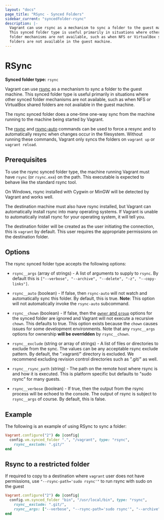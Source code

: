 ```yaml
---
layout: "docs"
page_title: "RSync - Synced Folders"
sidebar_current: "syncedfolder-rsync"
description: |-
  Vagrant can use rsync as a mechanism to sync a folder to the guest machine.
  This synced folder type is useful primarily in situations where other synced
  folder mechanisms are not available, such as when NFS or VirtualBox shared
  folders are not available in the guest machine.
---
```


# RSync

**Synced folder type:** `rsync`

Vagrant can use [rsync](https://en.wikipedia.org/wiki/Rsync) as a mechanism
to sync a folder to the guest machine. This synced folder type is useful
primarily in situations where other synced folder mechanisms are not available,
such as when NFS or VirtualBox shared folders are not available in the guest
machine.

The rsync synced folder does a one-time one-way sync from the machine running
to the machine being started by Vagrant.

The [rsync](/docs/cli/rsync.html) and [rsync-auto](/docs/cli/rsync-auto.html)
commands can be used to force a resync and to automatically resync when
changes occur in the filesystem. Without running these commands, Vagrant
only syncs the folders on `vagrant up` or `vagrant reload`.

## Prerequisites

To use the rsync synced folder type, the machine running Vagrant must have
`rsync` (or `rsync.exe`) on the path. This executable is expected to behave
like the standard rsync tool.

On Windows, rsync installed with Cygwin or MinGW will be detected by
Vagrant and works well.

The destination machine must also have rsync installed, but Vagrant
can automatically install rsync into many operating systems. If Vagrant
is unable to automatically install rsync for your operating system,
it will tell you.

The destination folder will be created as the user initiating the connection,
this is `vagrant` by default. This user requires the appropriate permissions on
the destination folder.

## Options

The rsync synced folder type accepts the following options:

* `rsync__args` (array of strings) - A list of arguments to supply
  to `rsync`. By default this is `["--verbose", "--archive", "--delete", "-z", "--copy-links"]`.

* `rsync__auto` (boolean) - If false, then `rsync-auto` will not
  watch and automatically sync this folder. By default, this is true. __Note__: This
  option will not automatically invoke the `rsync-auto` subcommand.

* `rsync__chown` (boolean) - If false, then the
  [`owner` and `group`](/docs/synced-folders/basic_usage.html)
  options for the synced folder are ignored and Vagrant will not execute
  a recursive `chown`. This defaults to true. This option exists because
  the `chown` causes issues for some development environments. Note that
  any `rsync__args` options for ownership **will be overridden** by
  `rsync__chown`.

* `rsync__exclude` (string or array of strings) - A list of files or directories
  to exclude from the sync. The values can be any acceptable rsync exclude
  pattern. By default, the ".vagrant/" directory is excluded. We recommend
  excluding revision control directories such as ".git/" as well.

* `rsync__rsync_path` (string) - The path on the remote host where rsync
  is and how it is executed. This is platform specific but defaults to
  "sudo rsync" for many guests.

* `rsync__verbose` (boolean) - If true, then the output from the rsync
  process will be echoed to the console. The output of rsync is subject
  to `rsync__args` of course. By default, this is false.

## Example

The following is an example of using RSync to sync a folder:

```ruby
Vagrant.configure("2") do |config|
  config.vm.synced_folder ".", "/vagrant", type: "rsync",
    rsync__exclude: ".git/"
end
```

## Rsync to a restricted folder

If required to copy to a destination where `vagrant` user does not have
permissions, use `"--rsync-path='sudo rsync'"` to run rsync with sudo on the guest

```ruby
Vagrant.configure("2") do |config|
  config.vm.synced_folder "bin", "/usr/local/bin", type: "rsync",
    rsync__exclude: ".git/",
    rsync__args: ["--verbose", "--rsync-path='sudo rsync'", "--archive", "--delete", "-z"]
end
```
